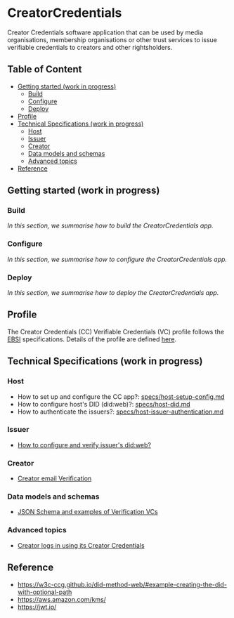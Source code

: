 # CreatorCredentials <!-- omit in toc -->

Creator Credentials software application that can be used by media organisations, membership organisations or other trust services to issue verifiable credentials to creators and other rightsholders.

## Table of Content

- [Getting started (work in progress)](#getting-started-wip)
  - [Build](#build)
  - [Configure](#configure)
  - [Deploy](#deploy)
- [Profile](#profile)
- [Technical Specifications (work in progress)](#technical-specifications-wip)
  - [Host](#host)
  - [Issuer](#issuer)
  - [Creator](#creator)
  - [Data models and schemas](#data-models-and-schemas)
  - [Advanced topics](#advanced-topics)
- [Reference](#reference)

## Getting started (work in progress)

### Build

_In this section, we summarise how to build the CreatorCredentials app._

### Configure

_In this section, we summarise how to configure the CreatorCredentials app._ 

### Deploy

_In this section, we summarise how to deploy the CreatorCredentials app._

## Profile

The Creator Credentials (CC) Verifiable Credentials (VC) profile follows the [EBSI](https://ebsi.eu) specifications. Details of the profile are defined [here](specs/profile.md).

## Technical Specifications (work in progress)

### Host

- How to set up and configure the CC app?: [specs/host-setup-config.md](specs/host-setup-config.md)
- How to configure host's DID (did:web)?: [specs/host-did.md](specs/host-did.md)
- How to authenticate the issuers?: [specs/host-issuer-authentication.md](specs/host-issuer-authentication.md)

### Issuer

- [How to configure and verify issuer's did:web?](specs/issuer-did.md)

### Creator

- [Creator email Verification](specs/creator-email-verification.md)

### Data models and schemas

- [JSON Schema and examples of Verification VCs](json-schema/verification-credentials/)

### Advanced topics

- [Creator logs in using its Creator Credentials](specs/advanced/log-in-with-cc.md)

## Reference

- <https://w3c-ccg.github.io/did-method-web/#example-creating-the-did-with-optional-path>
- <https://aws.amazon.com/kms/>
- <https://jwt.io/>
